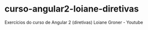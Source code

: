 # curso-angular2-loiane-diretivas
Exercícios do curso de Angular 2 (diretivas) Loiane Groner - Youtube
